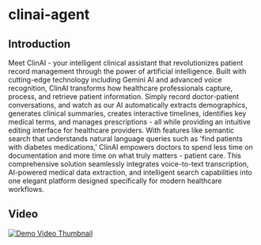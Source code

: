 # clinai-agent

## Introduction
Meet ClinAI - your intelligent clinical assistant that revolutionizes patient record management through the power of artificial intelligence. Built with cutting-edge technology including Gemini AI and advanced voice recognition, ClinAI transforms how healthcare professionals capture, process, and retrieve patient information. Simply record doctor-patient conversations, and watch as our AI automatically extracts demographics, generates clinical summaries, creates interactive timelines, identifies key medical terms, and manages prescriptions - all while providing an intuitive editing interface for healthcare providers. With features like semantic search that understands natural language queries such as 'find patients with diabetes medications,' ClinAI empowers doctors to spend less time on documentation and more time on what truly matters - patient care. This comprehensive solution seamlessly integrates voice-to-text transcription, AI-powered medical data extraction, and intelligent search capabilities into one elegant platform designed specifically for modern healthcare workflows.

## Video
[![Demo Video Thumbnail](clinai-agent/assets/images)](https://youtu.be/0tUWbR_9Olc)
